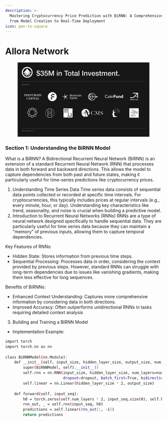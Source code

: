 ```yaml
---
description: >-
  Mastering Cryptocurrency Price Prediction with BiRNN: A Comprehensive Guide
  from Model Creation to Real-Time Deployment
icon: pen-to-square
---
```


# Allora Network

<figure><img src="../.gitbook/assets/GQ26umBbwAAZG9u.jpeg" alt=""><figcaption></figcaption></figure>

### Section 1: Understanding the BiRNN Model

What is a BiRNN? A Bidirectional Recurrent Neural Network (BiRNN) is an extension of a standard Recurrent Neural Network (RNN) that processes data in both forward and backward directions. This allows the model to capture dependencies from both past and future states, making it particularly useful for time-series predictions like cryptocurrency prices.

1. Understanding Time Series Data Time series data consists of sequential data points collected or recorded at specific time intervals. For cryptocurrencies, this typically includes prices at regular intervals (e.g., every minute, hour, or day). Understanding key characteristics like trend, seasonality, and noise is crucial when building a predictive model.
2. Introduction to Recurrent Neural Networks (RNNs) RNNs are a type of neural network designed specifically to handle sequential data. They are particularly useful for time series data because they can maintain a "memory" of previous inputs, allowing them to capture temporal dependencies.

Key Features of RNNs:

* Hidden State: Stores information from previous time steps.
* Sequential Processing: Processes data in order, considering the context provided by previous steps. However, standard RNNs can struggle with long-term dependencies due to issues like vanishing gradients, making them less effective for long sequences.

Benefits of BiRNNs:

* Enhanced Context Understanding: Captures more comprehensive information by considering data in both directions.
* Improved Accuracy: Often outperforms unidirectional RNNs in tasks requiring detailed context analysis

3. Building and Training a BiRNN Model

* Implementation Example:

```bash
import torch
import torch.nn as nn

class BiRNNModel(nn.Module):
    def __init__(self, input_size, hidden_layer_size, output_size, num_layers, dropout):
        super(BiRNNModel, self).__init__()
        self.rnn = nn.RNN(input_size, hidden_layer_size, num_layers=num_layers, 
                          dropout=dropout, batch_first=True, bidirectional=True)
        self.linear = nn.Linear(hidden_layer_size * 2, output_size)

    def forward(self, input_seq):
        h0 = torch.zeros(self.num_layers * 2, input_seq.size(0), self.hidden_layer_size)
        rnn_out, _ = self.rnn(input_seq, h0)
        predictions = self.linear(rnn_out[:, -1])
        return predictions
```
